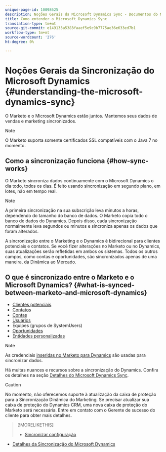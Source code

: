 ```yaml
---
unique-page-id: 10098625
description: Noções Gerais da Microsoft Dynamics Sync - Documentos do Marketing - Documentação do produto
title: Como entender o Microsoft Dynamics Sync
translation-type: tm+mt
source-git-commit: e149133a5383faaef5e9c9b7775ae36e633ed7b1
workflow-type: tm+mt
source-wordcount: '276'
ht-degree: 0%

---
```



# Noções Gerais da Sincronização do Microsoft Dynamics {#understanding-the-microsoft-dynamics-sync}

O Marketo e o Microsoft Dynamics estão juntos. Mantemos seus dados de vendas e marketing sincronizados.

>[!NOTE]
>
>O Marketo suporta somente certificados SSL compatíveis com o Java 7 no momento.

## Como a sincronização funciona {#how-sync-works}

O Marketo sincroniza dados continuamente com o Microsoft Dynamics o dia todo, todos os dias. É feito usando sincronização em segundo plano, em lotes, não em tempo real.

>[!NOTE]
>
>A primeira sincronização na sua subscrição leva minutos a horas, dependendo do tamanho do banco de dados. O Marketo copia todo o banco de dados do Dynamics. Depois disso, cada sincronização normalmente leva segundos ou minutos e sincroniza apenas os dados que foram alterados.

A sincronização entre o Marketing e o Dynamics é bidirecional para clientes potenciais e contatos. Se você fizer alterações no Marketo ou no Dynamics, suas atualizações serão refletidas em ambos os sistemas. Todos os outros campos, como contas e oportunidades, são sincronizados apenas de uma maneira, da Dinâmica ao Mercado.

## O que é sincronizado entre o Marketo e o Microsoft Dynamics? {#what-is-synced-between-marketo-and-microsoft-dynamics}

* [Clientes potenciais](microsoft-dynamics-sync-details/microsoft-dynamics-sync-lead-sync.md)
* [Contatos](microsoft-dynamics-sync-details/microsoft-dynamics-sync-contact-sync.md)
* [Contas](microsoft-dynamics-sync-details/microsoft-dynamics-sync-account-sync.md)
* [Usuários](microsoft-dynamics-sync-details/microsoft-dynamics-sync-user-sync.md)
* Equipes (grupos de SystemUsers)
* [Oportunidades](microsoft-dynamics-sync-details/microsoft-dynamics-sync-opportunity-sync.md)
* [Entidades personalizadas](microsoft-dynamics-sync-details/microsoft-dynamics-sync-custom-entity-sync.md)

>[!NOTE]
>
>As credenciais [inseridas no Marketo para Dynamics](/help/marketo/product-docs/crm-sync/microsoft-dynamics-sync/sync-setup/microsoft-dynamics-365/step-2-of-3-set-up.md) são usadas para sincronizar dados.

Há muitas nuances e recursos sobre a sincronização do Dynamics. Confira os detalhes na seção [Detalhes do Microsoft Dynamics Sync](http://docs.marketo.com/display/docs/microsoft+dynamics+sync+details).

>[!CAUTION]
>
>No momento, não oferecemos suporte à atualização da caixa de proteção para a Sincronização Dinâmica do Marketing. Se precisar atualizar sua caixa de proteção do Dynamics CRM, uma nova caixa de proteção do Marketo será necessária. Entre em contato com o Gerente de sucesso do cliente para obter mais detalhes.

>[!MORELIKETHIS]
>
>* [Sincronizar configuração](http://docs.marketo.com/display/docs/sync+setup)
   >
   >
* [Detalhes da Sincronização do Microsoft Dynamics](http://docs.marketo.com/display/docs/microsoft+dynamics+sync+details)

